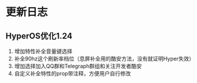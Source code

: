 # 更新日志
## HyperOS优化1.24
1. 增加特性补全音量键选择
2. 补全90hz这个刷新率档位（息屏补全用的酷安方法，没有就证明Hyper失效）
3. 增加选择加入QQ群和Telegraph群组和关注开发者酷安
4. 自定义补全特性的prop带注释，方便用户自行修改
